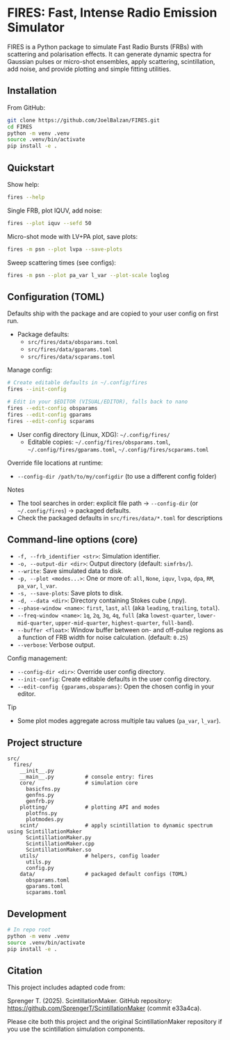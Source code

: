 # FIRES: Fast, Intense Radio Emission Simulator

FIRES is a Python package to simulate Fast Radio Bursts (FRBs) with scattering and polarisation effects. It can generate dynamic spectra for Gaussian pulses or micro-shot ensembles, apply scattering, scintillation, add noise, and provide plotting and simple fitting utilities.

## Installation

From GitHub:
```bash
git clone https://github.com/JoelBalzan/FIRES.git
cd FIRES
python -m venv .venv
source .venv/bin/activate
pip install -e .
```

## Quickstart

Show help:
```bash
fires --help
```

Single FRB, plot IQUV, add noise:
```bash
fires --plot iquv --sefd 50
```

Micro-shot mode with LV+PA plot, save plots:
```bash
fires -m psn --plot lvpa --save-plots
```

Sweep scattering times (see configs):
```bash
fires -m psn --plot pa_var l_var --plot-scale loglog
```

## Configuration (TOML)

Defaults ship with the package and are copied to your user config on first run.

- Package defaults:
  - `src/fires/data/obsparams.toml`
  - `src/fires/data/gparams.toml`
  - `src/fires/data/scparams.toml`

Manage config:
```bash
# Create editable defaults in ~/.config/fires
fires --init-config

# Edit in your $EDITOR (VISUAL/EDITOR), falls back to nano
fires --edit-config obsparams
fires --edit-config gparams
fires --edit-config scparams
```

- User config directory (Linux, XDG): `~/.config/fires/`
  - Editable copies: `~/.config/fires/obsparams.toml`, `~/.config/fires/gparams.toml`, `~/.config/fires/scparams.toml`

Override file locations at runtime:
- `--config-dir /path/to/my/configdir` (to use a different config folder)

Notes
- The tool searches in order: explicit file path → `--config-dir` (or `~/.config/fires`) → packaged defaults.
- Check the packaged defaults in `src/fires/data/*.toml` for descriptions

## Command-line options (core)

- `-f, --frb_identifier <str>`: Simulation identifier.
- `-o, --output-dir <dir>`: Output directory (default: `simfrbs/`).
- `--write`: Save simulated data to disk.
- `-p, --plot <modes...>`: One or more of: `all`, `None`, `iquv`, `lvpa`, `dpa`, `RM`, `pa_var`, `l_var`.
- `-s, --save-plots`: Save plots to disk.
- `-d, --data <dir>`: Directory containing Stokes cube (.npy).
- `--phase-window <name>`: `first`, `last`, `all` (aka `leading`, `trailing`, `total`).
- `--freq-window <name>`: `1q`, `2q`, `3q`, `4q`, `full` (aka `lowest-quarter`, `lower-mid-quarter`, `upper-mid-quarter`, `highest-quarter`, `full-band`).
- `--buffer <float>`: Window buffer between on- and off-pulse regions as a function of FRB width for noise calculation. (default: `0.25`)
- `--verbose`: Verbose output.

Config management:
- `--config-dir <dir>`: Override user config directory.
- `--init-config`: Create editable defaults in the user config directory.
- `--edit-config {gparams,obsparams}`: Open the chosen config in your editor.

Tip
- Some plot modes aggregate across multiple tau values (`pa_var`, `l_var`).


## Project structure

```
src/
  fires/
    __init__.py
    __main__.py          # console entry: fires
    core/                # simulation core
      basicfns.py
      genfns.py
      genfrb.py
    plotting/            # plotting API and modes
      plotfns.py
      plotmodes.py
    scint/               # apply scintillation to dynamic spectrum using ScintillationMaker
      ScintillationMaker.py
      ScintillationMaker.cpp
      ScintillationMaker.so
    utils/               # helpers, config loader
      utils.py
      config.py
    data/                # packaged default configs (TOML)
      obsparams.toml
      gparams.toml
      scparams.toml
```

## Development

```bash
# In repo root
python -m venv .venv
source .venv/bin/activate
pip install -e .
```

## Citation

This project includes adapted code from:

Sprenger T. (2025). ScintillationMaker. GitHub repository: https://github.com/SprengerT/ScintillationMaker (commit e33a4ca).

Please cite both this project and the original ScintillationMaker repository if you use the scintillation simulation components.

